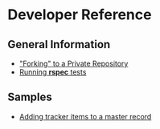 # Developer Reference

## General Information

- ["Forking" to a Private Repository](forking_to_a_private_repository.md)
- [Running **rspec** tests](running_rspec_tests.md)

## Samples

- [Adding tracker items to a master record](../../dev_reference/samples/add-tracker-items-to-master.md)
